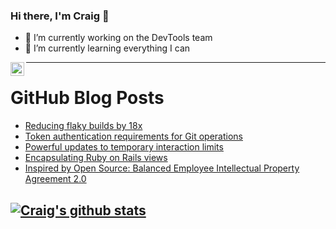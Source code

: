 ### Hi there, I'm Craig 👋

<!--
**CraigTeelFugro/CraigTeelFugro** is a ✨ _special_ ✨ repository because its `README.md` (this file) appears on your GitHub profile.

Here are some ideas to get you started:
-->

- 🔭 I’m currently working on the DevTools team
- 🌱 I’m currently learning everything I can

[<img align="left" alt="Craig Teel | LinkedIn" width="22px" src="https://cdn.jsdelivr.net/npm/simple-icons@v3/icons/linkedin.svg" />][linkedin]

---

# GitHub Blog Posts

<!-- BLOG-POST-LIST:START -->
- [Reducing flaky builds by 18x](https://github.blog/2020-12-16-reducing-flaky-builds-by-18x/)
- [Token authentication requirements for Git operations](https://github.blog/2020-12-15-token-authentication-requirements-for-git-operations/)
- [Powerful updates to temporary interaction limits](https://github.blog/2020-12-15-powerful-updates-to-temporary-interaction-limits/)
- [Encapsulating Ruby on Rails views](https://github.blog/2020-12-15-encapsulating-ruby-on-rails-views/)
- [Inspired by Open Source: Balanced Employee Intellectual Property Agreement 2.0](https://github.blog/2020-12-14-inspired-by-open-source-balanced-employee-intellectual-property-agreement-2-0/)
<!-- BLOG-POST-LIST:END -->

## [![Craig's github stats](https://github-readme-stats.vercel.app/api?username=craigteelfugro)](https://github.com/anuraghazra/github-readme-stats)


[linkedin]: https://linkedin.com/in/craig-teel-b8786771
